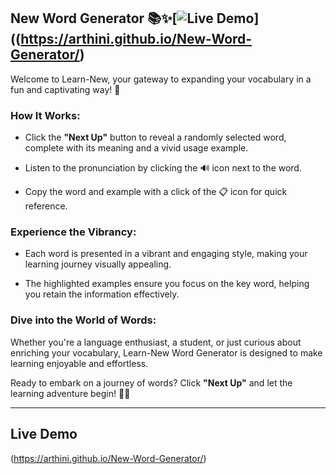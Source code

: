 


## New Word Generator 📚✨[![Live Demo](https://img.shields.io/badge/)]((https://arthini.github.io/New-Word-Generator/)

Welcome to Learn-New, your gateway to expanding your vocabulary in a fun and captivating way! 🚀

### How It Works:

- Click the **"Next Up"** button to reveal a randomly selected word, complete with its meaning and a vivid usage example.

- Listen to the pronunciation by clicking the 🔊 icon next to the word.

- Copy the word and example with a click of the 📋 icon for quick reference.

### Experience the Vibrancy:

- Each word is presented in a vibrant and engaging style, making your learning journey visually appealing.

- The highlighted examples ensure you focus on the key word, helping you retain the information effectively.

### Dive into the World of Words:

Whether you're a language enthusiast, a student, or just curious about enriching your vocabulary, Learn-New Word Generator is designed to make learning enjoyable and effortless.

Ready to embark on a journey of words? Click **"Next Up"** and let the learning adventure begin! 🌟📖

---


## Live Demo


(https://arthini.github.io/New-Word-Generator/)


